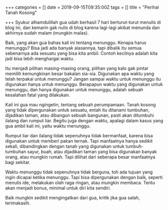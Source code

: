 +++
categories = []
date = 2019-09-15T09:35:00Z
tags = []
title = "Perihal Tanah Kosong"

+++
Syukur alhamdulillah gua udah berhasil 7 hari berturut-turut menulis di blog ini, dan kemarin gak nulis di blog karena lagi-lagi akibat menunda dan akhirnya sudah malam (mungkin malas).<!--more-->

Baik, yang akan gua bahas kali ini tentang menunggu. Kenapa harus menunggu? Bisa jadi ada banyak alasannya, tapi dibalik itu semua sebenarnya ada sesuatu yang bisa kita ambil. Contoh kecilnya adalah kita jadi bisa lebih menghargai waktu.

Itu menjadi pilihan masing-masing orang, pilihan yang kalo gak pintar memilih kemungkinan besar bakalan sia-sia. Digunakan apa waktu yang telah terpakai untuk menunggu? Jangan sampai waktu untuk menunggu itu digunakan hanya untuk menunggu. Berapapun waktu yang digunakan untuk menunggu, dan hanya digunakan untuk menunggu, adalah sebuah kesalahan fatal yang dilakukan.

Kali ini gua mau ngingetin, tentang sebuah perumpamaan. Tanah kosong yang tidak dipergunakan untuk sesuatu, entah itu ditanami tumbuhan, dijadikan taman, atau dibangun sebuah bangunan, pasti akan ditumbuhi ilalang dan rumput liar. Begitu juga dengan waktu, apalagi dalam kasus yang gua ambil kali ini, yaitu waktu menunggu.

Rumput liar dan ilalang tidak sepenuhnya tidak bermanfaat, karena bisa digunakan untuk memberi pakan ternak. Tapi manfaatnya hanya sedikit sekali, dibandingkan dengan tanah yang digunakan untuk tumbuh-tumbuhan sayur, buah, atau dijadikan taman yang bisa digunakan banyak orang, atau mungkin rumah. Tapi dilihat dari seberapa besar manfaatnya bagi sekitar.

Waktu menunggu tidak sepenuhnya tidak berguna, toh ada tujuan yang ingin dicapai ketika menunggu. Tapi bisa dipergunakan dengan baik, seperti menulis ide, melakukan olah raga ringan, atau mungkin membaca. Tentu akan menjadi bonus, minimal untuk diri kita sendiri.

Baik mungkin sedikit mengingatkan dari gua, kritik jika gua salah, terimakasih.